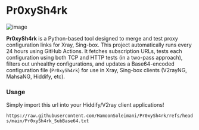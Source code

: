 # Pr0xySh4rk

![image](https://github.com/user-attachments/assets/c3ba4213-3a1f-4d76-809a-42d1a8a1e993)

**Pr0xySh4rk** is a Python-based tool designed to merge and test proxy configuration links for Xray, Sing-box. This project automatically runs every 24 hours using GitHub Actions. It fetches subscription URLs, tests each configuration using both TCP and HTTP tests (in a two-pass approach), filters out unhealthy configurations, and updates a Base64-encoded configuration file (`Pr0xySh4rk`) for use in Xray, Sing-box clients (V2rayNG, MahsaNG, Hiddify, etc).
 
### Usage
Simply import this url into your Hiddify/V2ray client applications!

`https://raw.githubusercontent.com/HamoonSoleimani/Pr0xySh4rk/refs/heads/main/Pr0xySh4rk_SubBase64.txt`




